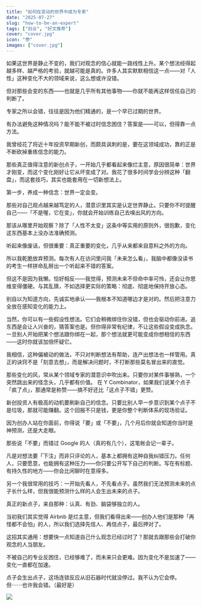 ```yaml
---
title: "如何在变动的世界中成为专家"
date: "2025-07-27"
slug: "how-to-be-an-expert"
tags: ["创业", "好文推荐"]
cover: "cover.jpg"
icon: "😎"
images: ["cover.jpg"]
---
```

如果这世界是静止不变的，我们对观念的信心就能一路线性上升。某个想法经得起越多样、越严格的考验，就越可能是真的。许多人其实默默相信这一点——对「人性」这种变化不大的领域来说，这么想或许没错。



但对那些会变的东西——也就是几乎所有其他事物——你就不能再这样信任自己的判断了。



专家之所以会错，往往是因为他们精通的，是一个早已过期的世界。



有办法避免这种情况吗？能不能不被过时信念困住？答案是——可以，但得靠一点方法。



我曾经花了将近十年投资早期新创，而颇具讽刺的是，要在这领域成功，靠的正是不断砍掉重练信念的能力。



那些真正值得注意的新创点子，一开始几乎都看起来像烂主意，原因很简单：世界才刚变，而这个变化刚好让它从坏变成了对。我花了很多时间学会分辨这种「翻盘」，而这套技巧，其实也能套用在一切新想法上。



第一步，养成一种信念：世界一定会变。



那些对自己观点越来越笃定的人，潜意识里其实是认定世界静止。只要你不时提醒自己——「不是喔，它在变」，你就会开始训练自己去嗅出风的方向。



那该从哪里开始观察？除了「人性不太变」这条中等实用的原则外，很抱歉，变化这东西基本上没办法准确预测。



听起来像废话，但很重要：真正重要的变化，几乎从来都来自意料之外的方向。



所以我乾脆放弃预测。每次有人在访问里问我「未来怎么看」，我脑中都像没读书的考生一样拼命乱掰出一个听起来不错的答案。



但这不是因为我懒。恰好相反——我觉得，预测未来不但命中率可怜，还会让你思维变得僵硬。与其乱猜，不如选择更实际的策略：彻底、彻底地保持开放心态。



别自以为知道方向，先诚实地承认——我根本不知道哪边才是对的。然后把注意力全放在感知变化的能力上。



当然，你可以有一些假设性想法。它们会稍微绑住你没错，但也会驱动你前进。追东西是会让人兴奋的，猜答案也是。但你得非常有纪律，不让这些假设变成执念。
一旦别人开始把某个想法跟你绑在一起，那个想法就更可能变成你想相信的东西——这时你就该加倍怀疑它。



我相信，这种偏被动的做法，不只对判断想法有帮助，连产出想法也一样管用。真正的诀窍不是「刻意去想」，而是解决问题时，不打断那些莫名冒出来的直觉。



那些变化的风，常从某个领域专家的潜意识中吹出来。只要你对某件事够熟，一个突然跳出来的怪念头，几乎都有价值。
在 Y Combinator，如果我们说某个点子「疯了点」，那通常是称赞——搞不好还比「这点子不错」更赞。



新创投资人有极高的动机要刷新自己的信念。只要比别人早一步意识到某个点子不是垃圾，那就可能赚翻。这个回报不只是钱，更是你整个判断体系的现场验证。



因为创办人站在你面前，你得说「要」或「不要」，几个月后你就会知道你当时是神预测，还是大走眼。



那些说「不要」而错过 Google 的人（真的有几个），这笔帐会记一辈子。



凡是对想法要「下注」而非只评论的人，基本上都拥有这种自我纠错压力。任何人，只要愿意，也能拥有这种压力——你只要公开写下自己的判断。写在有标题、有持久性的地方——你会比闲聊时在意得多。



另一个我很常用的技巧：一开始先看人，不先看点子。虽然我们无法预测未来的点子长什么样，但我很能预测什么样的人会生出未来的点子。



真正的新点子，来自那种：认真、有劲、脑袋够独立的人。



当初我们其实觉得 Airbnb 是烂主意，但我们看得出来——创办人他们是那种「再怪都不会怕」的人，所以我们选择先信人、再信点子，最后押对了。



这招其实通用：想要快一点知道自己什么观念已经过时了？那就去跟那些会打破你观念的人当朋友。



不被自己的专业反困住，已经够难了，而未来只会更难。因为变化不是加速了——变化一直都在加速。



点子会生出点子，这场连锁反应从旧石器时代就没停过。我不认为它会停。
但⋯⋯也许我会错。（最好是）




![](https://prod-files-secure.s3.us-west-2.amazonaws.com/112d0858-5090-4d34-a606-b75eb8d65fd2/46476355-9cf3-4e99-9b7a-3531bc426380/1000202064.png?X-Amz-Algorithm=AWS4-HMAC-SHA256&X-Amz-Content-Sha256=UNSIGNED-PAYLOAD&X-Amz-Credential=ASIAZI2LB4665KYKBOE6%2F20251017%2Fus-west-2%2Fs3%2Faws4_request&X-Amz-Date=20251017T204450Z&X-Amz-Expires=3600&X-Amz-Security-Token=IQoJb3JpZ2luX2VjEAQaCXVzLXdlc3QtMiJIMEYCIQCh4v%2F08hrUTUvu3OSccZMuj%2F8Sw1NvoRJd%2FsvYN59d%2FgIhAMXWwznBgyM8mYyDiiK9mUWHSTxZRjzvMwC6l5tS8liEKogECK3%2F%2F%2F%2F%2F%2F%2F%2F%2F%2FwEQABoMNjM3NDIzMTgzODA1IgybKf4wajsJVk5fWOAq3AM5cC91qKM8%2BLWfjQN387YBjt8VvHIsE2UJre79kQ%2Bh59Jed2Vs6%2FXpNtM569sXucurTQc6nj6ZhHXhf13AWwWXonhrN3ubcP0BeNsGvKqTwLt0HD4fj6sv1XbP%2F4vDu%2BqEED%2Bkpr7BAPO%2BbOH60odlPAKFm2wPGfOrQkMzUEyRZLU%2BbzCrwFuthcO1guSTmYvoVpqdPrXfJphFShW0jF83LfE6%2BAFUCwH0j3J%2FGLLnfnjMXRv1Au81XmVjT7Ezv%2FpS2e%2FpGw3ppUUwCEPSBaArSNErLMHYw7jotNi8zkSTJ2IvHwuvYTTbwkRtwMe%2BdcD0jBA%2FeEHkNQmSaUgjxNUu1Taix8fLuzyUYpTmrhO%2BpwDSd2g%2FmY2O6lQSbiM%2BuRFyk5pmrdIxGajzl7msmeOhNBh470YfXgIhwxwAw11tr1RlYVhYpPydPGGul1s1JM6kND9s3LwegXH%2FG1J%2B%2FyAzPbNggDTndeLj0jFuAfdrOkbuh8f9CfFAkiEK%2BS7FV0IHYXV5jxlV9lyrN4nM65yALGy4KH2mLIWGm619qCwRFiCwaS2BVyUGnYvk57saa4eWiXURrr711Me0xv4gThjDM%2Fcy1dYisFq5g2DpXRgm06z5qV8stch5eD%2FJKTD3tMrHBjqkAXHgoh1BJaQ2m66GONFN4jjAOAOM83cco9mlFD13MgZM6lnzjA2JVN7bVs%2B7l4N3eEZd7SQCliDcLXQ1nnnoFgmODFPzPnqlRbsZMAh7syMs8kQ4YYa5aw0pCpZFKqqgnuYhYGhD4p0j682rPzqPOTt0V8P72TkSydPQkvF8Sh6JMc20I5uCZR%2BVOBKB2jedVs3OTmDtLJmUhiD3RvDd3cHoViQw&X-Amz-Signature=3fdf97db2f6f07cc18e1e04ea79f40a92f6cb8815b1c2a8b7386f39c183f7e4b&X-Amz-SignedHeaders=host&x-amz-checksum-mode=ENABLED&x-id=GetObject)

